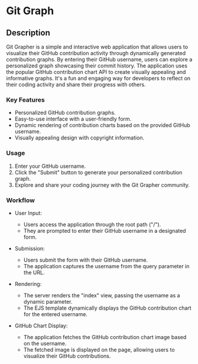 # Git Graph

## Description
Git Grapher is a simple and interactive web application that allows users to visualize their GitHub contribution activity through dynamically generated contribution graphs. By entering their GitHub username, users can explore a personalized graph showcasing their commit history. The application uses the popular GitHub contribution chart API to create visually appealing and informative graphs. It's a fun and engaging way for developers to reflect on their coding activity and share their progress with others.

### Key Features
+ Personalized GitHub contribution graphs.
+ Easy-to-use interface with a user-friendly form.
+ Dynamic rendering of contribution charts based on the provided GitHub username.
+ Visually appealing design with copyright information.

### Usage
1. Enter your GitHub username.
2. Click the "Submit" button to generate your personalized contribution graph.
3. Explore and share your coding journey with the Git Grapher community.

### Workflow
+ User Input:
  + Users access the application through the root path ("/").
  + They are prompted to enter their GitHub username in a designated form.

+ Submission:
  + Users submit the form with their GitHub username.
  + The application captures the username from the query parameter in the URL.

+ Rendering:
  + The server renders the "index" view, passing the username as a dynamic parameter.
  + The EJS template dynamically displays the GitHub contribution chart for the entered username.

+ GitHub Chart Display:
  + The application fetches the GitHub contribution chart image based on the username.
  + The fetched image is displayed on the page, allowing users to visualize their GitHub contributions.